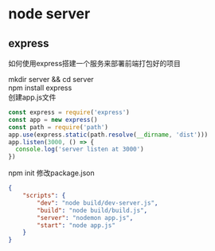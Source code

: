 # node server

## express
如何使用express搭建一个服务来部署前端打包好的项目

mkdir server && cd server</br>
npm install express</br>
创建app.js文件</br>
```js
const express = require('express')
const app = new express()
const path = require('path')
app.use(express.static(path.resolve(__dirname, 'dist')))
app.listen(3000, () => {
  console.log('server listen at 3000')
})
```
npm init
修改package.json
```json
{
    "scripts": {
        "dev": "node build/dev-server.js",
        "build": "node build/build.js",
        "server": "nodemon app.js",
        "start": "node app.js"
    }
}
```
